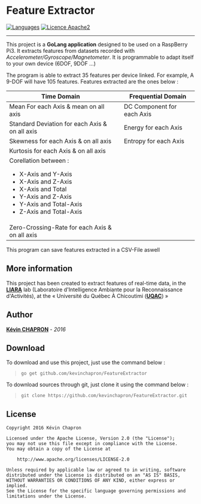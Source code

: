 # Feature Extractor

[![Languages](https://img.shields.io/badge/languages-En-green.svg)]()
[![Licence Apache2](https://img.shields.io/hexpm/l/plug.svg)](http://www.apache.org/licenses/LICENSE-2.0)

---

This project is a **GoLang application** designed to be used on a RaspBerry Pi3.
It extracts features from datasets recorded with _Accelerometer/Gyroscope/Magnetometer_.
It is programmable to adapt itself to your own device (6DOF, 9DOF ...)

The program is able to extract 35 features per device linked. For example, A 9-DOF will have 105 features.
Features extracted are the ones below : 

|  Time Domain  | |Frequential Domain |
|---|---|---|
| Mean For each Axis & mean on all axis  |      | DC Component for each Axis |
| Standard Deviation for each Axis & on all axis  |      |  Energy for each Axis |
| Skewness for each Axis & on all axis  |      |  Entropy for each Axis |
| Kurtosis for each Axis & on all axis  |
| Corellation between : <ul><li>X-Axis and Y-Axis</li><li>X-Axis and Z-Axis</li><li>X-Axis and Total</li><li>Y-Axis and Z-Axis</li><li>Y-Axis and Total-Axis</li><li>Z-Axis and Total-Axis</li></ul>|
| Zero-Crossing-Rate for each Axis & on all axis  |
This program can save features extracted in a CSV-File aswell

More information
---

This project has been created to extract features of real-time data, in the **[LIARA](http://liara.uqac.ca/)** lab 
(Laboratoire d'Intelligence Ambiante pour la Reconnaissance d'Activités), at the 
« Université du Québec À Chicoutimi (**[UQAC](http://www.uqac.ca/)**) »

Author
---
**[Kévin CHAPRON](http://kevin-chapron.fr/)** - _2016_

Download
---
To download and use this project, just use the command below : 
> ```go get github.com/kevinchapron/FeatureExtractor```

To download sources through git, just clone it using the command below : 
> ```git clone https://github.com/kevinchapron/FeatureExtractor.git```

License
---
    Copyright 2016 Kévin Chapron

    Licensed under the Apache License, Version 2.0 (the "License");
    you may not use this file except in compliance with the License.
    You may obtain a copy of the License at

        http://www.apache.org/licenses/LICENSE-2.0

    Unless required by applicable law or agreed to in writing, software
    distributed under the License is distributed on an "AS IS" BASIS,
    WITHOUT WARRANTIES OR CONDITIONS OF ANY KIND, either express or implied.
    See the License for the specific language governing permissions and
    limitations under the License.
